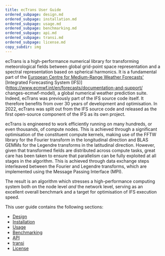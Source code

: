 ```yaml
---
title: ecTrans User Guide
ordered_subpage: design.md
ordered_subpage: installation.md
ordered_subpage: usage.md
ordered_subpage: benchmarking.md
ordered_subpage: api.md
ordered_subpage: transi.md
ordered_subpage: license.md
copy_subdir: img
---
```


ecTrans is a high-performance numerical library for transforming meteorological fields between
global grid-point space representation and a spectral representation based on spherical harmonics.
It is a fundamental part of the
[European Centre for Medium-Range Weather Forecasts'](https://www.ecmwf.int/)
[Integrated Forecasting System (IFS)](https://www.ecmwf.int/en/forecasts/documentation-and-support/
changes-ecmwf-model), a global numerical weather prediction suite. Indeed, ecTrans
was previously part of the IFS source code itself. It therefore benefits from over 30 years of
development and optimisation. In 2022, ecTrans was split out from the IFS source code and released
as the first open-source component of the IFS as its own project.

ecTrans is engineered to work efficiently running on many hundreds, or even thousands, of compute
nodes. This is achieved through a significant optimisation of the constituent compute kernels,
making use of the FFTW library for the Fourier transform in the longitudinal direction and BLAS
GEMMs for the Legendre transforms in the latitudinal direction. However, given that transformed
fields are distributed across compute tasks, great care has been taken to ensure that parallelism
can be fully exploited at all stages in the algorithm. This is achieved through data exchange steps
interleaved between the Fourier and Legendre transforms, which are implemented using the Message
Passing Interface (MPI).

The result is an algorithm which stresses a high-performance computing system both on the
node level _and_ the network level, serving as an excellent overall benchmark and a target for
optimisation of IFS execution speed.

This user guide contains the following sections:

- [Design](design.html)
- [Installation](installation.html)
- [Usage](usage.html)
- [Benchmarking](benchmarking.html)
- [API](api.html)
- [transi](transi.html)
- [License](license.html)